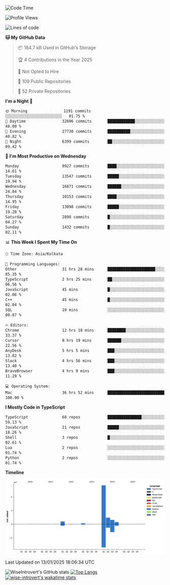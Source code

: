 <!--START_SECTION:waka-->
![Code Time](http://img.shields.io/badge/Code%20Time-2%2C115%20hrs%2023%20mins-blue)

![Profile Views](http://img.shields.io/badge/Profile%20Views-0-blue)

![Lines of code](https://img.shields.io/badge/From%20Hello%20World%20I%27ve%20Written-40.8%20million%20lines%20of%20code-blue)

**🐱 My GitHub Data** 

> 📦 184.7 kB Used in GitHub's Storage 
 > 
> 🏆 4 Contributions in the Year 2025
 > 
> 🚫 Not Opted to Hire
 > 
> 📜 109 Public Repositories 
 > 
> 🔑 52 Private Repositories 
 > 
**I'm a Night 🦉** 

```text
🌞 Morning                1191 commits        ░░░░░░░░░░░░░░░░░░░░░░░░░   01.75 % 
🌆 Daytime                32606 commits       ████████████░░░░░░░░░░░░░   48.00 % 
🌃 Evening                27730 commits       ██████████░░░░░░░░░░░░░░░   40.82 % 
🌙 Night                  6399 commits        ██░░░░░░░░░░░░░░░░░░░░░░░   09.42 % 
```
📅 **I'm Most Productive on Wednesday** 

```text
Monday                   9927 commits        ████░░░░░░░░░░░░░░░░░░░░░   14.61 % 
Tuesday                  13547 commits       █████░░░░░░░░░░░░░░░░░░░░   19.94 % 
Wednesday                16871 commits       ██████░░░░░░░░░░░░░░░░░░░   24.84 % 
Thursday                 10153 commits       ████░░░░░░░░░░░░░░░░░░░░░   14.95 % 
Friday                   13098 commits       █████░░░░░░░░░░░░░░░░░░░░   19.28 % 
Saturday                 2898 commits        █░░░░░░░░░░░░░░░░░░░░░░░░   04.27 % 
Sunday                   1432 commits        █░░░░░░░░░░░░░░░░░░░░░░░░   02.11 % 
```


📊 **This Week I Spent My Time On** 

```text
🕑︎ Time Zone: Asia/Kolkata

💬 Programming Languages: 
Other                    31 hrs 28 mins      █████████████████████░░░░   85.35 % 
TypeScript               2 hrs 25 mins       ██░░░░░░░░░░░░░░░░░░░░░░░   06.56 % 
JavaScript               45 mins             █░░░░░░░░░░░░░░░░░░░░░░░░   02.06 % 
C++                      45 mins             █░░░░░░░░░░░░░░░░░░░░░░░░   02.04 % 
SQL                      19 mins             ░░░░░░░░░░░░░░░░░░░░░░░░░   00.87 % 

🔥 Editors: 
Chrome                   12 hrs 18 mins      ████████░░░░░░░░░░░░░░░░░   33.37 % 
Cursor                   8 hrs 19 mins       ██████░░░░░░░░░░░░░░░░░░░   22.56 % 
AnyDesk                  5 hrs 5 mins        ███░░░░░░░░░░░░░░░░░░░░░░   13.82 % 
Slack                    4 hrs 56 mins       ███░░░░░░░░░░░░░░░░░░░░░░   13.40 % 
BraveBrowser             4 hrs 9 mins        ███░░░░░░░░░░░░░░░░░░░░░░   11.29 % 

💻 Operating System: 
Mac                      36 hrs 52 mins      █████████████████████████   100.00 % 
```

**I Mostly Code in TypeScript** 

```text
TypeScript               68 repos            ███████████████░░░░░░░░░░   59.13 % 
JavaScript               21 repos            █████░░░░░░░░░░░░░░░░░░░░   18.26 % 
Shell                    3 repos             █░░░░░░░░░░░░░░░░░░░░░░░░   02.61 % 
Lua                      2 repos             ░░░░░░░░░░░░░░░░░░░░░░░░░   01.74 % 
Python                   2 repos             ░░░░░░░░░░░░░░░░░░░░░░░░░   01.74 % 
```



**Timeline**

![Lines of Code chart](https://raw.githubusercontent.com/wise-introvert/wise-introvert/master/assets/bar_graph.png)


 Last Updated on 13/01/2025 18:06:34 UTC
<!--END_SECTION:waka-->

![WiseIntrovert's GitHub stats](https://github-readme-stats.vercel.app/api?username=wise-introvert&count_private=true&show_icons=true)
[![Top Langs](https://github-readme-stats.vercel.app/api/top-langs/?username=wise-introvert&langs_count=10)](https://github.com/anuraghazra/github-readme-stats)
[![wise-introvert's wakatime stats](https://github-readme-stats.vercel.app/api/wakatime?username=wiseintrovert)](https://github.com/anuraghazra/github-readme-stats)
